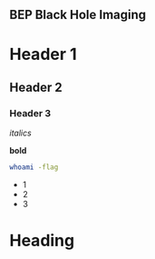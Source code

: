## BEP Black Hole Imaging

# Header 1
## Header 2
### Header 3

_italics_

**bold**

```bash
whoami -flag
```

- 1
- 2
- 3

Heading
=======
